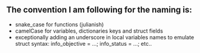 ## The convention I am following for the naming is:
* snake_case for functions (julianish)
* camelCase for variables, dictionaries keys and struct fields
* exceptionally adding an underscore in local variables names to emulate struct syntax: info_objective = ...; info_status = ...; etc..
